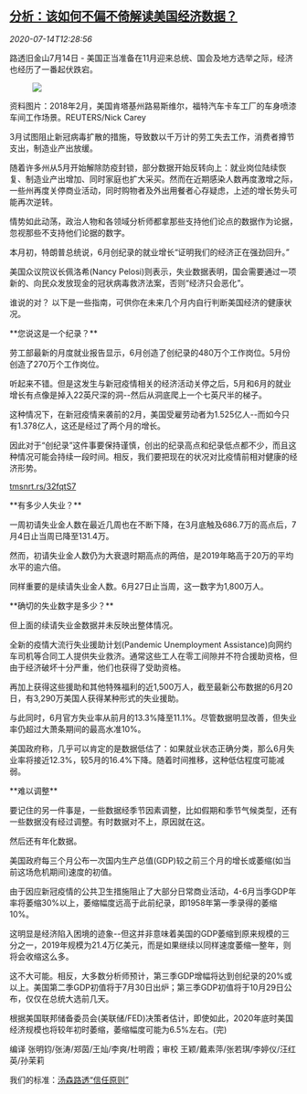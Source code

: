 <!--1594731315000-->
[分析：该如何不偏不倚解读美国经济数据？](https://cn.reuters.com/article/us-economy-covid-vote-job-0714-idCNKCS24F1GG)
------

<div><i>2020-07-14T12:28:56</i></div><div class="StandardArticleBody_body"><p>路透旧金山7月14日 - 美国正当准备在11月迎来总统、国会及地方选举之际，经济也经历了一番起伏跌宕。 </p><div class="PrimaryAsset_container"><div class="Image_container" tabindex="-1"><figure class="Image_zoom" style="padding-bottom:"><div class="LazyImage_container LazyImage_dark" style="background-image:none"><img src="//s4.reutersmedia.net/resources/r/?m=02&amp;d=20200714&amp;t=2&amp;i=1525660431&amp;r=LYNXNPEG6D0TY&amp;w=600" aria-label="资料图片：2018年2月，美国肯塔基州路易斯维尔，福特汽车卡车工厂的车身喷漆车间工作场景。REUTERS/Nick Carey"/><div class="LazyImage_image LazyImage_fallback" style="background-image:url(//s4.reutersmedia.net/resources/r/?m=02&amp;d=20200714&amp;t=2&amp;i=1525660431&amp;r=LYNXNPEG6D0TY&amp;w=600);background-position:center center;background-color:inherit"></div></div><div class="Image_expand-button" aria-label="Expand Image Slideshow" role="button" tabindex="0"></div></figure><figcaption><div class="Image_caption"><span>资料图片：2018年2月，美国肯塔基州路易斯维尔，福特汽车卡车工厂的车身喷漆车间工作场景。REUTERS/Nick Carey</span></div></figcaption></div></div><p>3月试图阻止新冠病毒扩散的措施，导致数以千万计的劳工失去工作，消费者撙节支出，制造业产出放缓。 </p><p>随着许多州从5月开始解除防疫封锁，部分数据开始反转向上：就业岗位陆续恢复、制造业产出增加、同时家庭也扩大采买。然而在近期感染人数再度激增之际，一些州再度关停商业活动，同时购物者及外出用餐者心存疑虑，上述的增长势头可能再次逆转。 </p><p>情势如此动荡，政治人物和各领域分析师都拿那些支持他们论点的数据作为论据，忽视那些不支持他们论据的数字。 </p><p>本月初，特朗普总统说，6月创纪录的就业增长“证明我们的经济正在强劲回升。” </p><p>美国众议院议长佩洛希(Nancy Pelosi)则表示，失业数据表明，国会需要通过一项新的、向民众发放现金的冠状病毒救济法案，否则“经济只会恶化”。 </p><p>谁说的对？ 以下是一些指南，可供你在未来几个月内自行判断美国经济的健康状况。 </p><p>**您说这是一个纪录？** </p><p>劳工部最新的月度就业报告显示，6月创造了创纪录的480万个工作岗位。5月份创造了270万个工作岗位。 </p><p>听起来不错。但是这发生与新冠疫情相关的经济活动关停之后，5月和6月的就业增长有点像是掉入22英尺深的洞--然后从洞底爬上一个七英尺半的梯子。 </p><p>这种情况下，在新冠疫情来袭前的2月，美国受雇劳动者为1.525亿人--而如今只有1.378亿人，这还是经过了两个月的增长。 </p><p>因此对于“创纪录”这件事要保持谨慎，创出的纪录高点和纪录低点都不少，而且这种情况可能会持续一段时间。相反，我们要把现在的状况对比疫情前相对健康的经济形势。 </p><p><a href="https://tmsnrt.rs/32fqtS7">tmsnrt.rs/32fqtS7</a> </p><p>**有多少人失业？** </p><p>一周初请失业金人数在最近几周也在不断下降，在3月底触及686.7万的高点后，7月4日止当周已降至131.4万。 </p><p>然而，初请失业金人数仍为大衰退时期高点的两倍，是2019年略高于20万的平均水平的逾六倍。 </p><p>同样重要的是续请失业金人数。6月27日止当周，这一数字为1,800万人。 </p><p>**确切的失业数字是多少？** </p><p>但上面的续请失业金数据并未反映出整体情况。 </p><p>全新的疫情大流行失业援助计划(Pandemic Unemployment Assistance)向网约车司机等合同工人提供失业救济。通常这些工人在零工间隙并不符合援助资格，但由于经济破坏十分严重，他们也获得了受助资格。 </p><p>再加上获得这些援助和其他特殊福利的近1,500万人，截至最新公布数据的6月20日，有3,290万美国人获得某种形式的失业援助。 </p><p>与此同时，6月官方失业率从前月的13.3%降至11.1%。尽管数据明显改善，但失业率仍超过大萧条期间的最高水准10%。 </p><p>美国政府称，几乎可以肯定的是数据低估了：如果就业状态正确分类，那么6月失业率将接近12.3%，较5月的16.4%下降。随着时间推移，这种低估程度可能减弱。 </p><p>**难以调整** </p><p>要记住的另一件事是，一些数据经季节因素调整，比如假期和季节气候类型，还有一些数据没有经过调整。有时数据对不上，原因就在这。 </p><p>然后还有年化数据。 </p><p>美国政府每三个月公布一次国内生产总值(GDP)较之前三个月的增长或萎缩(如当前这场危机期间)速度的初值。 </p><p>由于因应新冠疫情的公共卫生措施阻止了大部分日常商业活动，4-6月当季GDP年率将萎缩30%以上，萎缩幅度远高于此前纪录，即1958年第一季录得的萎缩10%。 </p><p>这明显是经济陷入困境的迹象--但这并非意味着美国的GDP萎缩到原来规模的三分之一，2019年规模为21.4万亿美元，而是如果继续以同样速度萎缩一整年，则将会收缩这么多。 </p><p>这不大可能。相反，大多数分析师预计，第三季GDP增幅将达到创纪录的20%或以上。美国第二季GDP初值将于7月30日出炉；第三季GDP初值将于10月29日公布，仅仅在总统大选前几天。 </p><p>根据美国联邦储备委员会(美联储/FED)决策者估计，即使如此，2020年底时美国经济规模也将较年初时萎缩，萎缩幅度可能为6.5%左右。(完)     </p><div class="Attribution_container"><div class="Attribution_attribution"><p class="Attribution_content">编译 张明钧/张涛/郑茵/王灿/李爽/杜明霞；审校 王颖/戴素萍/张若琪/李婷仪/汪红英/孙茉莉 </p></div></div><div class="StandardArticleBody_trustBadgeContainer"><span class="StandardArticleBody_trustBadgeTitle">我们的标准：</span><span class="trustBadgeUrl"><a href="https://www.thomsonreuters.cn/content/dam/openweb/documents/pdf/china/brochures/about-us-1.pdf">汤森路透“信任原则”</a></span></div></div>
